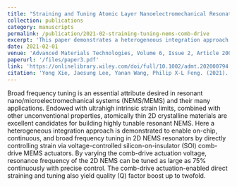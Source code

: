 ```yaml
---
title: "Straining and Tuning Atomic Layer Nanoelectromechanical Resonators via Comb-Drive MEMS Actuators"
collection: publications
category: manuscripts
permalink: /publication/2021-02-straining-tuning-nems-comb-drive
excerpt: 'This paper demonstrates a heterogeneous integration approach for continuous and broad frequency tuning in 2D NEMS resonators using voltage-controlled SOI comb-drive MEMS actuators.'
date: 2021-02-01
venue: 'Advanced Materials Technologies, Volume 6, Issue 2, Article 2000794'
paperurl: '/files/paper3.pdf'
link: 'https://onlinelibrary.wiley.com/doi/full/10.1002/admt.202000794'
citation: 'Yong Xie, Jaesung Lee, Yanan Wang, Philip X-L Feng. (2021). &quot;Straining and Tuning Atomic Layer Nanoelectromechanical Resonators via Comb-Drive MEMS Actuators.&quot; <i>Advanced Materials Technologies</i>, 6(2), 2000794.'
---
```


Broad frequency tuning is an essential attribute desired in resonant nano/microelectromechanical systems (NEMS/MEMS) and their many applications. Endowed with ultrahigh intrinsic strain limits, combined with other unconventional properties, atomically thin 2D crystalline materials are excellent candidates for building highly tunable resonant NEMS. Here a heterogeneous integration approach is demonstrated to enable on-chip, continuous, and broad frequency tuning in 2D NEMS resonators by directly controlling strain via voltage-controlled silicon-on-insulator (SOI) comb-drive MEMS actuators. By varying the comb-drive actuation voltage, resonance frequency of the 2D NEMS can be tuned as large as 75% continuously with precise control. The comb-drive actuation-enabled direct straining and tuning also yield quality (Q) factor boost up to twofold.
